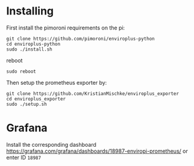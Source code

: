 # Installing

First install the pimoroni requirements on the pi:
```shell
git clone https://github.com/pimoroni/enviroplus-python
cd enviroplus-python
sudo ./install.sh
```

reboot
```shell
sudo reboot
```

Then setup the prometheus exporter by:
```shell
git clone https://github.com/KristianMischke/enviroplus_exporter
cd enviroplus_exporter
sudo ./setup.sh
```


# Grafana

Install the corresponding dashboard https://grafana.com/grafana/dashboards/18987-enviropi-prometheus/ or enter ID `18987`
